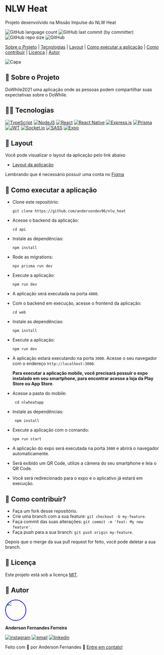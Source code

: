 # NLW Heat
 Projeto desenvolvido na Missão Impulse do NLW Heat
 
![GitHub language count](https://img.shields.io/github/languages/count/andersondev96/nlw_heat?color=blue)
![GitHub last commit (by committer)](https://img.shields.io/github/last-commit/andersondev96/nlw_heat?color=blue)
![GitHub repo size](https://img.shields.io/github/repo-size/andersondev96/nlw_heat?color=blue)
![GitHub](https://img.shields.io/github/license/andersondev96/nlw_heat?color=blue)



 [Sobre o Projeto](#-sobre-o-projeto) | [Tecnologias](#-tecnologias) | [Layout](#-layout) | [Como executar a aplicação](#-como-executar-a-aplicação) |
 [Como contribuir](#-como-contribuir) | [Licença](#-licença) | [Autor](#-autor)
 
 ![Capa](https://github.com/andersondev96/nlw_heat/assets/49786548/6fde5bb5-9e5b-4f15-ad7c-85c0441796d6)


 ## 📄 Sobre o Projeto
 DoWhile2021 uma aplicação onde as pessoas podem compartilhar suas expectativas sobre o DoWhile.

 ## 🧑‍💻 Tecnologias
 [![TypeScript](https://img.shields.io/badge/typescript-%23007ACC.svg?style=for-the-badge&logo=typescript&logoColor=white)](https://www.typescriptlang.org/)
 [![NodeJS](https://img.shields.io/badge/node.js-6DA55F?style=for-the-badge&logo=node.js&logoColor=white)](https://nodejs.org/)
 [![React](https://img.shields.io/badge/react-%2320232a.svg?style=for-the-badge&logo=react&logoColor=%2361DAFB)](https://react.dev/)
 [![React Native](https://img.shields.io/badge/react_native-%2320232a.svg?style=for-the-badge&logo=react&logoColor=%2361DAFB)](https://reactnative.dev/)
 [![Express.js](https://img.shields.io/badge/express.js-%23404d59.svg?style=for-the-badge&logo=express&logoColor=%2361DAFB)](https://expressjs.com/pt-br/)
 [![Prisma](https://img.shields.io/badge/Prisma-3982CE?style=for-the-badge&logo=Prisma&logoColor=white)](https://www.prisma.io/)
 [![JWT](https://img.shields.io/badge/JWT-black?style=for-the-badge&logo=JSON%20web%20tokens)](https://jwt.io/)
 [![Socket.io](https://img.shields.io/badge/Socket.io-black?style=for-the-badge&logo=socket.io&badgeColor=010101)](https://socket.io/)
 [![SASS](https://img.shields.io/badge/SASS-hotpink.svg?style=for-the-badge&logo=SASS&logoColor=white)](https://sass-lang.com/)
 [![Expo](https://img.shields.io/badge/expo-1C1E24?style=for-the-badge&logo=expo&logoColor=#D04A37)](https://expo.dev/)

 ## 🎨 Layout
 Você pode visualizar o layout da aplicação pelo link abaixo
 - [Layout da aplicação](https://www.figma.com/file/4kXg26Myqt6Hkb7d5Rld7Q/%5BNLW-Heat---Mission%3A-Impulse%5D-DoWhile2021-(Community)?type=design&node-id=61313%3A4661&mode=design&t=XiSVUolCFRxgyBCp-1)

Lembrando que é necessário possuir uma conta no [Figma](https://www.figma.com/)

 ## 🚀 Como executar a aplicação
 - Clone este repositório:
   ```
   git clone https://github.com/andersondev96/nlw_heat
   ```
 - Acesse o backend da aplicação:
   ```
   cd api
   ```
 - Instale as dependências:
   ```
   npm install
   ```
 - Rode as migrations:
   ```
   npx prisma run dev
   ```
 - Execute a aplicação:
   ```
   npm run dev
   ```
 - A aplicação será executada na porta `4000`.
 - Com o backend em execução, acesse o frontend da aplicação:
   ```
   cd web
   ```
 - Instale as dependências:
   ```
   npm install
   ```
 - Execute a aplicação:
   ```
   npm run dev
   ```
 - A aplicação estará executando na porta `3000`. Acesse o seu navegador com o endereço `http://localhost:3000`.

   **Para executar a aplicação mobile, você precisará possuir o expo instalado em seu smartphone, para encontrar acesse a loja da Play Store ou App Store**.
 -  Acesse a pasta do mobile:
    ```
     cd nlwheatapp
    ```
 -  Instale as dependências:
    ```
     npm install
    ```
 -  Execute a aplicação com o comando:
    ```
    npm run start
    ```
 -  A aplicação do expo será executada na porta `3000` e abrirá o navegador automaticamente.
 -  Será exibido um QR Code, utilize a câmera do seu smartphone e leia o QR Code.
 -  Você será redirecionado para o expo e o aplicativo já estará em execução.

## 🤝 Como contribuir?

- Faça um fork desse repositório.
- Crie uma branch com a sua feature: `git checkout -b my-feature`.
- Faça commit das suas alterações: `git commit -m 'feat: My new feature'`.
- Faça push para a sua branch: `git push origin my-feature`.

Depois que o merge da sua pull request for feito, você pode deletar a sua branch.

## 📝 Licença

Este projeto está sob a licença [MIT](LICENSE).

## 👥 Autor

<img src="https://avatars.githubusercontent.com/u/49786548?v=4" width="64" style="border: 2px solid blue; border-radius: 50px" />

**Anderson Fernandes Ferreira**

[![instagram](https://img.shields.io/badge/-Instagram-%23E4405F?style=for-the-badge&logo=instagram&logoColor=white)](https://instagram.com/anderson_ff13)
[![email](https://img.shields.io/badge/-Gmail-%23333?style=for-the-badge&logo=gmail&logoColor=white)](mailto:andersonfferreira96@gmail.com.br)
[![linkedin](https://img.shields.io/badge/-LinkedIn-%230077B5?style=for-the-badge&logo=linkedin&logoColor=white)](https://www.linkedin.com/in/anderson-fernandes96/)

Feito com 💚 por Anderson Fernandes 👋 [Entre em contato!](https://www.linkedin.com/in/anderson-fernandes96/)
 
 

